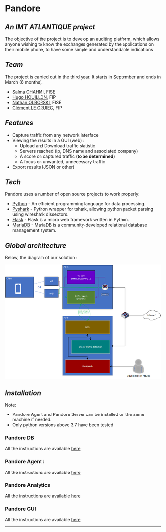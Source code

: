
# Pandore
## _An IMT ATLANTIQUE project_

The objective of the project is to develop an auditing platform, which allows anyone wishing to know the exchanges generated by the applications on their mobile phone, to have some simple and understandable indications

## _Team_

The project is carried out in the third year. It starts in September and ends in March (6 months).

- [Salma CHAHMI](https://fr.linkedin.com/in/salma-chahmi), FISE
- [Hugo HOUILLON](https://fr.linkedin.com/in/hugo-houillon), FIP
- [Nathan OLBORSKI](https://fr.linkedin.com/in/nathan-olborski-2a1297195), FISE
- [Clément LE GRUIEC](https://www.linkedin.com/in/clement-le-gruiec/), FIP

## _Features_

- Capture traffic from any network interface
- Viewing the results in a GUI (web) :
  - Upload and Download traffic statistic
  - Servers reached (ip, DNS name and associated company)
  - A score on captured traffic (**to be determined**)
  - A focus on unwanted, unnecessary traffic 
- Export results (JSON or other)

##  _Tech_

Pandore uses a number of open source projects to work properly:

- [Python](https://www.python.org/) - An efficient programming language for data processing.
- [Pyshark](https://github.com/KimiNewt/pyshark) - Python wrapper for tshark, allowing python packet parsing using wireshark dissectors.
- [Flask](https://flask.palletsprojects.com/en/2.0.x/) - Flask is a micro web framework written in Python.
- [MariaDB](https://mariadb.org/) - MariaDB is a community-developed relational database management system.

##  _Global architecture_

Below, the diagram of our solution :

![Pandore solution diagram](./docs/global/pandore-global-scheme.png)

##  _Installation_

Note:  
- Pandore Agent and Pandore Server can be installed on the same machine if needed.
- Only python versions above 3.7 have been tested

### Pandore DB

All the instructions are available [here](./Database/)

### Pandore Agent :

All the instructions are available [here](./pandore-sniffer/)

### Pandore Analytics

All the instructions are available [here](./pandore-analytics/)

### Pandore GUI

All the instructions are available [here](./webserver)




----------
